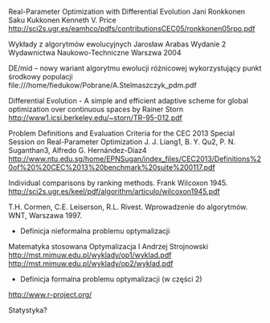 Real-Parameter Optimization with Differential Evolution
Jani Ronkkonen
Saku Kukkonen
Kenneth V. Price
http://sci2s.ugr.es/eamhco/pdfs/contributionsCEC05/ronkkonen05rpo.pdf

Wykłady z algorytmów ewolucyjnych
Jarosław Arabas
Wydanie 2
Wydawnictwa Naukowo-Techniczne
Warszwa 2004

DE/mid – nowy wariant algorytmu
ewolucji różnicowej wykorzystujący
punkt środkowy populacji
file:///home/fiedukow/Pobrane/A.Stelmaszczyk_pdm.pdf

Differential Evolution - A simple and efficient adaptive
scheme for global
optimization over continuous spaces
by Rainer Storn
http://www1.icsi.berkeley.edu/~storn/TR-95-012.pdf


Problem Definitions and Evaluation Criteria for the CEC
2013 Special Session on Real-Parameter Optimization
J. J. Liang1, B. Y. Qu2, P. N. Suganthan3, Alfredo G. Hernández-Díaz4 
http://www.ntu.edu.sg/home/EPNSugan/index_files/CEC2013/Definitions%20of%20%20CEC%2013%20benchmark%20suite%200117.pdf

Individual comparisons by ranking methods.
Frank Wilcoxon 1945.
http://sci2s.ugr.es/keel/pdf/algorithm/articulo/wilcoxon1945.pdf

T.H. Cormen, C.E. Leiserson, R.L. Rivest. Wprowadzenie do algorytmów. WNT, Warszawa 1997.
- Definicja nieformalna problemu optymalizacji

Matematyka stosowana
Optymalizacja I
Andrzej Strojnowski
http://mst.mimuw.edu.pl/wyklady/op1/wyklad.pdf
http://mst.mimuw.edu.pl/wyklady/op2/wyklad.pdf
- Definicja formalna problemu optymalizacji (w części 2)


http://www.r-project.org/

Statystyka?

